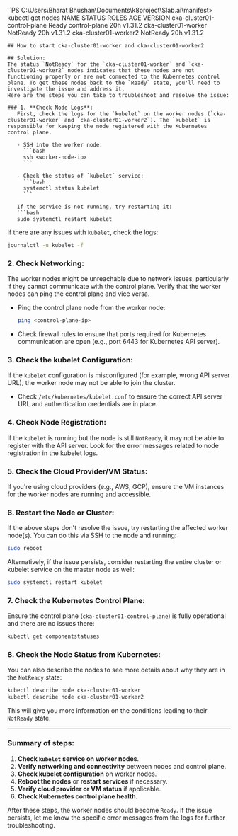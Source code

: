 ``PS C:\Users\Bharat Bhushan\Documents\k8project\Slab.ai\manifest> kubectl get nodes
NAME                          STATUS     ROLES           AGE   VERSION
cka-cluster01-control-plane   Ready      control-plane   20h   v1.31.2
cka-cluster01-worker          NotReady   <none>          20h   v1.31.2
cka-cluster01-worker2         NotReady   <none>          20h   v1.31.2
```
## How to start cka-cluster01-worker and cka-cluster01-worker2

## Solution:
The status `NotReady` for the `cka-cluster01-worker` and `cka-cluster01-worker2` nodes indicates that these nodes are not functioning properly or are not connected to the Kubernetes control plane. To get these nodes back to the `Ready` state, you'll need to investigate the issue and address it.
Here are the steps you can take to troubleshoot and resolve the issue:

### 1. **Check Node Logs**:
   First, check the logs for the `kubelet` on the worker nodes (`cka-cluster01-worker` and `cka-cluster01-worker2`). The `kubelet` is responsible for keeping the node registered with the Kubernetes control plane.

   - SSH into the worker node:
     ```bash
     ssh <worker-node-ip>
     ```
   
   - Check the status of `kubelet` service:
     ```bash
     systemctl status kubelet
     ```

   If the service is not running, try restarting it:
   ```bash
   sudo systemctl restart kubelet
   ```

   If there are any issues with `kubelet`, check the logs:
   ```bash
   journalctl -u kubelet -f
   ```

### 2. **Check Networking**:
   The worker nodes might be unreachable due to network issues, particularly if they cannot communicate with the control plane. Verify that the worker nodes can ping the control plane and vice versa.

   - Ping the control plane node from the worker node:
     ```bash
     ping <control-plane-ip>
     ```
   
   - Check firewall rules to ensure that ports required for Kubernetes communication are open (e.g., port 6443 for Kubernetes API server).

### 3. **Check the kubelet Configuration**:
   If the `kubelet` configuration is misconfigured (for example, wrong API server URL), the worker node may not be able to join the cluster.

   - Check `/etc/kubernetes/kubelet.conf` to ensure the correct API server URL and authentication credentials are in place.
   
### 4. **Check Node Registration**:
   If the `kubelet` is running but the node is still `NotReady`, it may not be able to register with the API server. Look for the error messages related to node registration in the kubelet logs.

### 5. **Check the Cloud Provider/VM Status**:
   If you're using cloud providers (e.g., AWS, GCP), ensure the VM instances for the worker nodes are running and accessible.

### 6. **Restart the Node or Cluster**:
   If the above steps don't resolve the issue, try restarting the affected worker node(s). You can do this via SSH to the node and running:
   ```bash
   sudo reboot
   ```

   Alternatively, if the issue persists, consider restarting the entire cluster or kubelet service on the master node as well:
   ```bash
   sudo systemctl restart kubelet
   ```

### 7. **Check the Kubernetes Control Plane**:
   Ensure the control plane (`cka-cluster01-control-plane`) is fully operational and there are no issues there:
   ```bash
   kubectl get componentstatuses
   ```

### 8. **Check the Node Status from Kubernetes**:
   You can also describe the nodes to see more details about why they are in the `NotReady` state:
   ```bash
   kubectl describe node cka-cluster01-worker
   kubectl describe node cka-cluster01-worker2
   ```

This will give you more information on the conditions leading to their `NotReady` state.

---

### Summary of steps:
1. **Check `kubelet` service on worker nodes**.
2. **Verify networking and connectivity** between nodes and control plane.
3. **Check kubelet configuration** on worker nodes.
4. **Reboot the nodes** or **restart services** if necessary.
5. **Verify cloud provider or VM status** if applicable.
6. **Check Kubernetes control plane health**.

After these steps, the worker nodes should become `Ready`. If the issue persists, let me know the specific error messages from the logs for further troubleshooting.
